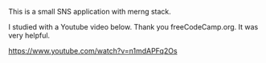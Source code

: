 This is a small SNS application with merng stack.

I studied with a Youtube video below.
Thank you freeCodeCamp.org.
It was very helpful.

https://www.youtube.com/watch?v=n1mdAPFq2Os
